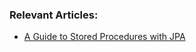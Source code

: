 ### Relevant Articles:
- [A Guide to Stored Procedures with JPA](http://www.baeldung.com/jpa-stored-procedures)
